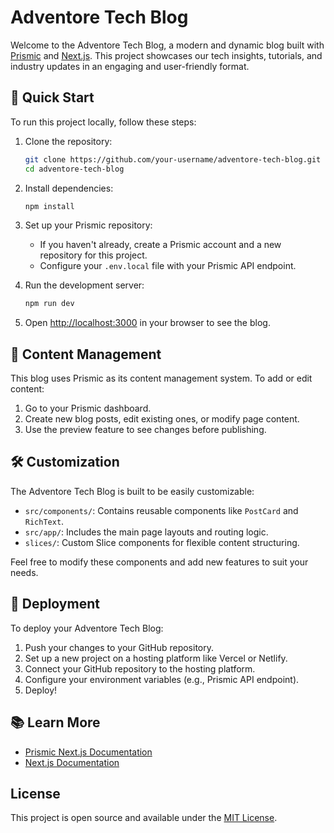 # Adventore Tech Blog

Welcome to the Adventore Tech Blog, a modern and dynamic blog built with [Prismic][prismic] and [Next.js][nextjs]. This project showcases our tech insights, tutorials, and industry updates in an engaging and user-friendly format.

## 🚀 Quick Start

To run this project locally, follow these steps:

1. Clone the repository:
   ```sh
   git clone https://github.com/your-username/adventore-tech-blog.git
   cd adventore-tech-blog
   ```

2. Install dependencies:
   ```sh
   npm install
   ```

3. Set up your Prismic repository:
   - If you haven't already, create a Prismic account and a new repository for this project.
   - Configure your `.env.local` file with your Prismic API endpoint.

4. Run the development server:
   ```sh
   npm run dev
   ```

5. Open [http://localhost:3000](http://localhost:3000) in your browser to see the blog.

## 📝 Content Management

This blog uses Prismic as its content management system. To add or edit content:

1. Go to your Prismic dashboard.
2. Create new blog posts, edit existing ones, or modify page content.
3. Use the preview feature to see changes before publishing.

## 🛠 Customization

The Adventore Tech Blog is built to be easily customizable:

- `src/components/`: Contains reusable components like `PostCard` and `RichText`.
- `src/app/`: Includes the main page layouts and routing logic.
- `slices/`: Custom Slice components for flexible content structuring.

Feel free to modify these components and add new features to suit your needs.

## 🚀 Deployment

To deploy your Adventore Tech Blog:

1. Push your changes to your GitHub repository.
2. Set up a new project on a hosting platform like Vercel or Netlify.
3. Connect your GitHub repository to the hosting platform.
4. Configure your environment variables (e.g., Prismic API endpoint).
5. Deploy!

## 📚 Learn More

- [Prismic Next.js Documentation][prismic-docs]
- [Next.js Documentation](https://nextjs.org/docs)

## License

This project is open source and available under the [MIT License](LICENSE).

[prismic]: https://prismic.io/
[prismic-docs]: https://prismic.io/docs/technologies/nextjs
[nextjs]: https://nextjs.org/

